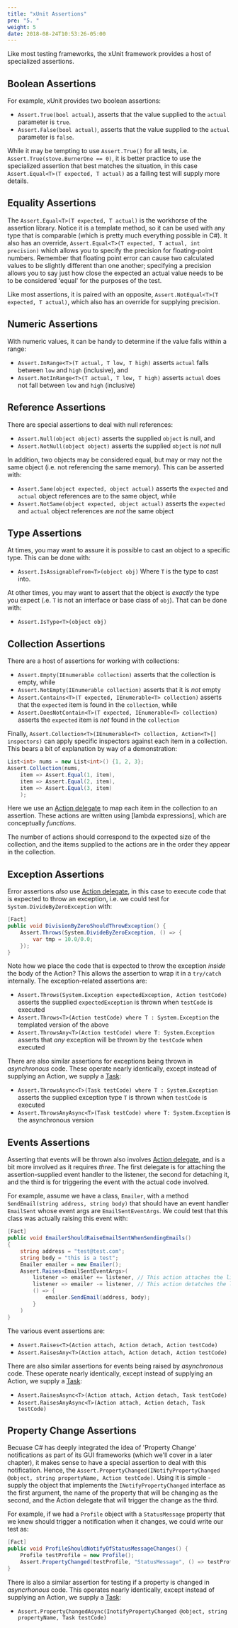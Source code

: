 ```yaml
---
title: "xUnit Assertions"
pre: "5. "
weight: 5
date: 2018-08-24T10:53:26-05:00
---
```


Like most testing frameworks, the xUnit framework provides a host of specialized assertions.  

## Boolean Assertions
For example, xUnit provides two boolean assertions:

* `Assert.True(bool actual)`, asserts that the value supplied to the `actual` parameter is `true`.
* `Assert.False(bool actual)`, asserts that the value supplied to the `actual` parameter is `false`.

While it may be tempting to use `Assert.True()` for all tests, i.e. `Assert.True(stove.BurnerOne == 0)`, it is better practice to use the specialized assertion that best matches the situation, in this case `Assert.Equal<T>(T expected, T actual)` as a failing test will supply more details. 

## Equality Assertions
The `Assert.Equal<T>(T expected, T actual)` is the workhorse of the assertion library. Notice it is a template method, so it can be used with any type that is comparable (which is pretty much everything possible in C#).  It also has an override, `Assert.Equal<T>(T expected, T actual, int precision)` which allows you to specify the precision for floating-point numbers.  Remember that floating point error can cause two calculated values to be slightly different than one another; specifying a precision allows you to say just how close the expected an actual value needs to be to be considered 'equal' for the purposes of the test.

Like most assertions, it is paired with an opposite, `Assert.NotEqual<T>(T expected, T actual)`, which also has an override for supplying precision.

## Numeric Assertions
With numeric values, it can be handy to determine if the value falls within a range:
* `Assert.InRange<T>(T actual, T low, T high)` asserts `actual` falls between `low` and `high` (inclusive), and 
* `Assert.NotInRange<T>(T actual, T low, T high)` asserts `actual` does not fall between `low` and `high` (inclusive)

## Reference Assertions
There are special assertions to deal with null references:
* `Assert.Null(object object)` asserts the supplied `object` is null, and 
* `Assert.NotNull(object object)` asserts the supplied `object` is _not_ null

In addition, two objects may be considered equal, but may or may not the same object (i.e. not referencing the same memory).  This can be asserted with:
* `Assert.Same(object expected, object actual)` asserts the `expected` and `actual` object references are to the same object, while
* `Assert.NotSame(object expected, object actual)` asserts the `expected` and `actual` object references are _not_ the same object

## Type Assertions 
At times, you may want to assure it is possible to cast an object to a specific type.  This can be done with:
* `Assert.IsAssignableFrom<T>(object obj)`
Where `T` is the type to cast into.

At other times, you may want to assert that the object is _exactly_ the type you expect (.e. `T` is not an interface or base class of `obj`).  That can be done with:
* `Assert.IsType<T>(object obj)` 

## Collection Assertions
There are a host of assertions for working with collections:

* `Assert.Empty(IEnumerable collection)` asserts that the collection is empty, while 
* `Assert.NotEmpty(IEnumerable collection)` asserts that it is _not_ empty
* `Assert.Contains<T>(T expected, IEnumerable<T> collection)` asserts that the `expected` item is found in the `collection`, while 
* `Assert.DoesNotContain<T>(T expected, IEnumerable<T> collection)` asserts the `expected` item is _not_ found in the `collection`

Finally, `Assert.Collection<T>(IEnumerable<T> collection, Action<T>[] inspectors)` can apply specific inspectors against each item in a collection.  This bears a bit of explanation by way of a demonstration:

```csharp 
List<int> nums = new List<int>() {1, 2, 3};
Assert.Collection(nums, 
    item => Assert.Equal(1, item),
    item => Assert.Equal(2, item),
    item => Assert.Equal(3, item)
    );
```

Here we use an [Action<T> delegate](https://docs.microsoft.com/en-us/dotnet/api/system.action-1?view=netcore-3.1) to map each item in the collection to an assertion.  These actions are written using [lambda expressions], which are conceptually _functions_.  

The number of actions should correspond to the expected size of the collection, and the items supplied to the actions are in the order they appear in the collection.

## Exception Assertions
Error assertions _also_ use [Action<T> delegate](https://docs.microsoft.com/en-us/dotnet/api/system.action-1?view=netcore-3.1), in this case to execute code that is expected to throw an exception, i.e. we could test for `System.DivideByZeroException` with:

```csharp 
[Fact]
public void DivisionByZeroShouldThrowException() {
    Assert.Throws(System.DivideByZeroException, () => {
        var tmp = 10.0/0.0;
    });
}
```

Note how we place the code that is expected to throw the exception _inside_ the body of the Action?  This allows the assertion to wrap it in a `try/catch` internally.  The exception-related assertions are:

* `Assert.Throws(System.Exception expectedException, Action testCode)` asserts the supplied `expectedException` is thrown when `testCode` is executed 
* `Assert.Throws<T>(Action testCode) where T : System.Exception` the templated version of the above
* `Assert.ThrowsAny<T>(Action testCode) where T: System.Exception` asserts that _any_ exception will be thrown by the `testCode` when executed

There are also similar assertions for exceptions being thrown in _asynchronous_ code. These operate nearly identically, except instead of supplying an Action, we supply a [Task](https://docs.microsoft.com/en-us/dotnet/api/system.threading.tasks.task?view=netcore-3.1):
 
* `Assert.ThrowsAsync<T>(Task testCode) where T : System.Exception` asserts the supplied exception type `T` is thrown when `testCode` is executed 
* `Assert.ThrowsAnyAsync<T>(Task testCode) where T: System.Exception` is the asynchronous version

## Events Assertions 
Asserting that events will be thrown also involves [Action<T> delegate](https://docs.microsoft.com/en-us/dotnet/api/system.action-1?view=netcore-3.1), and is a bit more involved as it requires _three_.  The first delegate is for attaching the assertion-supplied event handler to the listener, the second for detaching it, and the third is for triggering the event with the actual code involved.

For example, assume we have a class, `Emailer`, with a method `SendEmail(string address, string body)` that should have an event handler `EmailSent` whose event args are `EmailSentEventArgs`.  We could test that this class was actually raising this event with:

```csharp
[Fact]
public void EmailerShouldRaiseEmailSentWhenSendingEmails()
{
    string address = "test@test.com";
    string body = "this is a test";
    Emailer emailer = new Emailer();
    Assert.Raises<EmailSentEventArgs>(
        listener => emailer += listener, // This action attaches the listener
        listener => emailer -= listener, // This action detatches the listener 
        () => {
            emailer.SendEmail(address, body);
        }
    )
}
```

The various event assertions are:
* `Assert.Raises<T>(Action attach, Action detach, Action testCode)`
* `Assert.RaisesAny<T>(Action attach, Action detach, Action testCode)`

There are also similar assertions for events being raised by _asynchronous_ code.  These operate nearly identically, except instead of supplying an Action, we supply a [Task](https://docs.microsoft.com/en-us/dotnet/api/system.threading.tasks.task?view=netcore-3.1):
* `Assert.RaisesAsync<T>(Action attach, Action detach, Task testCode)`
* `Assert.RaisesAnyAsync<T>(Action attach, Action detach, Task testCode)`

## Property Change Assertions

Becuase C# has deeply integrated the idea of 'Property Change' notifications as part of its GUI frameworks (which we'll cover in a later chapter), it makes sense to have a special assertion to deal with this notification.  Hence, the `Assert.PropertyChanged(INotifyPropertyChanged @object, string propertyName, Action testCode)`.  Using it is simple - supply the object that implements the `INotifyPropertyChanged` interface as the first argument, the name of the property that will be changing as the second, and the Action delegate that will trigger the change as the third.  

For example, if we had a `Profile` object with a `StatusMessage` property that we knew should trigger a notification when it changes, we could write our test as:

```csharp 
[Fact]
public void ProfileShouldNotifyOfStatusMessageChanges() {
    Profile testProfile = new Profile();
    Assert.PropertyChanged(testProfile, "StatusMessage", () => testProfile.StatusMessage = "Hard at work");
}
```

There is also a similar assertion for testing if a property is changed in _asyncrhonous_ code. This operates nearly identically, except instead of supplying an Action, we supply a [Task](https://docs.microsoft.com/en-us/dotnet/api/system.threading.tasks.task?view=netcore-3.1):
* `Assert.PropertyChangedAsync(InotifyPropertyChanged @object, string propertyName, Task testCode)`
